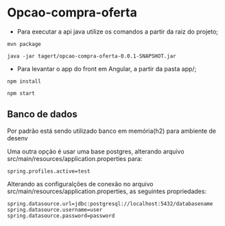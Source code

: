 # Opcao-compra-oferta

* Para executar a api java utilize os comandos a partir da raiz do projeto;


```
mvn package

java -jar tagert/opcao-compra-oferta-0.0.1-SNAPSHOT.jar
```

* Para levantar o app do front em Angular, a partir da pasta app/;

```
npm install

npm start
```


## Banco de dados
Por padrão está sendo utilizado banco em memória(h2) para ambiente de desenv
 
 Uma outra opção é usar uma base postgres, alterando  arquivo 
 src/main/resources/application.properties para:
 ```
spring.profiles.active=test
 ```
Alterando as configuralções de conexão no arquivo src/main/resources/application.properties,
as seguintes propriedades:

 ```
spring.datasource.url=jdbc:postgresql://localhost:5432/databasename
spring.datasource.username=user
spring.datasource.password=password
 ```
